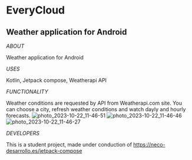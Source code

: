 # EveryCloud

## Weather application for Android

*ABOUT*

 Weather application for Android

*USES*

Kotlin, Jetpack compose, Weatherapi API

*FUNCTIONALITY*

Weather conditions are requested by API from Weatherapi.com site. You can choose a city, refresh weather conditions and watch dayly and hourly forecasts.
![photo_2023-10-22_11-46-51](https://github.com/AlexanderJaVas/EveryCloud/assets/113918929/6f4dfceb-303f-4d7e-a296-cbdcd45e0664)
![photo_2023-10-22_11-46-46](https://github.com/AlexanderJaVas/EveryCloud/assets/113918929/1d188dbf-8fa2-4140-9087-92d39c374161)
![photo_2023-10-22_11-46-27](https://github.com/AlexanderJaVas/EveryCloud/assets/113918929/606e9292-2b78-4ee8-8e57-121beb81d105)



*DEVELOPERS*

This is a student project, made under conduction of https://neco-desarrollo.es/jetpack-compose
